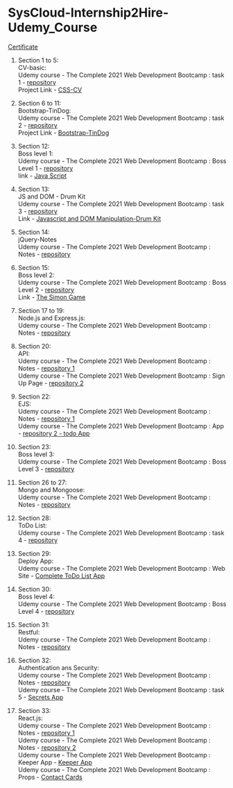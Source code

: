 # SysCloud-Internship2Hire-Udemy_Course
<a href="https://www.udemy.com/certificate/UC-13388f16-ff72-47e7-894a-8bf8acafefdd/"> Certificate </a>


1. Section 1 to 5: <br>
CV-basic:<br>
Udemy course - The Complete 2021 Web Development Bootcamp : task 1 - <a href="https://github.com/Harsh5itha/CV-basic">repository</a> <br>
  Project Link - <a href="https://harsh5itha.github.io/CV-basic/"> CSS-CV </a>

2. Section 6 to 11: <br>
Bootstrap-TinDog: <br>
Udemy course - The Complete 2021 Web Development Bootcamp : task 2 - <a href="https://github.com/Harsh5itha/TinDog">repository</a><br>
Project Link - <a href="https://harsh5itha.github.io/TinDog/">Bootstrap-TinDog</a>

3. Section 12: <br>
  Boss level 1:<br>
  Udemy course - The Complete 2021 Web Development Bootcamp : Boss Level 1 - <a href="https://github.com/Harsh5itha/Boss-Level-1">repository</a><br>
  link - <a href="https://harsh5itha.github.io/Boss-Level-1/"> Java Script</a>

4. Section 13: <br>
  JS and DOM - Drum Kit<br>
  Udemy course - The Complete 2021 Web Development Bootcamp : task 3 - <a href="https://github.com/Harsh5itha/Drum-kit">repository</a><br>
Link - <a href ="https://harsh5itha.github.io/Drum-kit/">Javascript and DOM Manipulation-Drum Kit</a>

5. Section 14: <br>
   jQuery-Notes<br>
   Udemy course - The Complete 2021 Web Development Bootcamp : Notes - <a href="https://github.com/Harsh5itha/jQuery-Notes">repository</a>

6. Section 15: <br>
   Boss level 2: <br>
   Udemy course - The Complete 2021 Web Development Bootcamp : Boss Level 2 - <a href="https://github.com/Harsh5itha/Boss-Level-2">repository</a><br>
   Link - <a href = "https://harsh5itha.github.io/Boss-Level-2/">The Simon Game</a>

7. Section 17 to 19:<br>
   Node.js and Express.js: <br>
   Udemy course - The Complete 2021 Web Development Bootcamp : Notes - <a href="https://github.com/Harsh5itha/Node.js-Notes">repository</a>
   
8. Section 20:    <br>
   API:<br>
   Udemy course - The Complete 2021 Web Development Bootcamp : Notes - <a href="https://github.com/Harsh5itha/API-Notes">repository 1</a> <br>
   Udemy course - The Complete 2021 Web Development Bootcamp : Sign Up Page - <a href="https://github.com/Harsh5itha/API-SignUpPage">repository 2</a>
 
9. Section 22:<br>
   EJS:<br>
   Udemy course - The Complete 2021 Web Development Bootcamp : Notes - <a href="https://github.com/Harsh5itha/EJS-Notes">repository 1</a> <br>
   Udemy course - The Complete 2021 Web Development Bootcamp : App - <a href="https://github.com/Harsh5itha/ToDo-List">repository 2 - todo App</a>
   
10. Section 23:<br>
    Boss level 3: <br>
    Udemy course - The Complete 2021 Web Development Bootcamp : Boss Level 3 - <a href="https://github.com/Harsh5itha/Boss-Level-3">repository</a>
   
11. Section 26 to 27:<br>
    Mongo and Mongoose:<br>
    Udemy course - The Complete 2021 Web Development Bootcamp : Notes - <a href="https://github.com/Harsh5itha/Mongo-and-Mongoose-Notes">repository</a> 
   
12. Section 28:<br>
    ToDo List:<br>
    Udemy course - The Complete 2021 Web Development Bootcamp : task 4 - <a href="https://github.com/Harsh5itha/TodoList">repository</a> 

13. Section 29:<br>
    Deploy App:<br>
    Udemy course - The Complete 2021 Web Development Bootcamp : Web Site - <a href="https://aqueous-caverns-42512.herokuapp.com/">Complete ToDo List App</a> 

14. Section 30:<br>
    Boss level 4: <br>
    Udemy course - The Complete 2021 Web Development Bootcamp : Boss Level 4 - <a href="https://github.com/Harsh5itha/TodoList">repository</a>
   
15. Section 31:<br>
    Restful: <br>
    Udemy course - The Complete 2021 Web Development Bootcamp : Notes - <a href="https://github.com/Harsh5itha/RESTful-API">repository</a> 
   
16. Section 32:<br>
    Authentication ans Security:<br>
    Udemy course - The Complete 2021 Web Development Bootcamp : Notes - <a href="https://github.com/Harsh5itha/Secrets">repository</a> <br>
    Udemy course - The Complete 2021 Web Development Bootcamp : task 5 - <a href="https://github.com/Harsh5itha/SecretsApp">Secrets App</a> 
   
17. Section 33:<br>
    React.js:<br>
    Udemy course - The Complete 2021 Web Development Bootcamp : Notes - <a href="https://github.com/Harsh5itha/React.js_Sandbox_Works">repository 1</a> <br>
    Udemy course - The Complete 2021 Web Development Bootcamp : Notes - <a href="https://github.com/Harsh5itha/react.js">repository 2</a> <br>
    Udemy course - The Complete 2021 Web Development Bootcamp : Keeper App - <a href="https://github.com/Harsh5itha/react.js">Keeper App</a> <br>
    Udemy course - The Complete 2021 Web Development Bootcamp : Props - <a href="https://github.com/Harsh5itha/React_Props_Contact_Cards">Contact Cards</a> 
